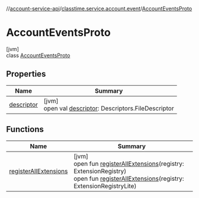 //[account-service-api](../../../index.md)/[classtime.service.account.event](../index.md)/[AccountEventsProto](index.md)

# AccountEventsProto

[jvm]\
class [AccountEventsProto](index.md)

## Properties

| Name | Summary |
|---|---|
| [descriptor](descriptor.md) | [jvm]<br>open val [descriptor](descriptor.md): Descriptors.FileDescriptor |

## Functions

| Name | Summary |
|---|---|
| [registerAllExtensions](register-all-extensions.md) | [jvm]<br>open fun [registerAllExtensions](register-all-extensions.md)(registry: ExtensionRegistry)<br>open fun [registerAllExtensions](register-all-extensions.md)(registry: ExtensionRegistryLite) |
